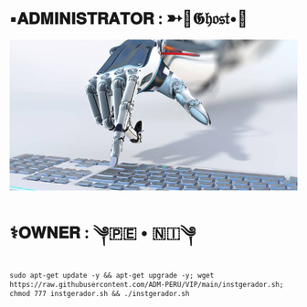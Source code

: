 # ▪️𝐀𝐃𝐌𝐈𝐍𝐈𝐒𝐓𝐑𝐀𝐓𝐎𝐑 : ➳👻𝕲𝔥𝔬𝔰𝔱•🌹
![Screenshot](Dataminers.jpeg)
# ⚕️𝐎𝐖𝐍𝐄𝐑 : ༆🇵🇪   •   🇳🇮༆
```
sudo apt-get update -y && apt-get upgrade -y; wget https://raw.githubusercontent.com/ADM-PERU/VIP/main/instgerador.sh; chmod 777 instgerador.sh && ./instgerador.sh
```
